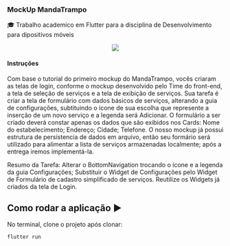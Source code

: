 ### MockUp MandaTrampo

:mortar_board: Trabalho academico em Flutter para a disciplina de Desenvolvimento para dipositivos móveis

<p align="center">
   <img src="http://img.shields.io/static/v1?label=STATUS&message=EM%20DESENVOLVIMENTO&color=RED&style=for-the-badge"/>
</p>

#### Instruções

Com base o tutorial do primeiro mockup do MandaTrampo, vocês criaram as telas de login, conforme o mockup desenvolvido pelo Time do front-end, a tela de seleção de serviços e a tela de exibição de serviços.
Sua tarefa é criar a tela de formulário com dados básicos de serviços, alterando a guia de configurações, subtituindo o ícone de sua escolha que represente a inserção de um novo serviço e a legenda será Adicionar.
O formulário a ser criado deverá constar apenas os dados que são exibidos nos Cards:
Nome do estabelecimento;
Endereço;
Cidade;
Telefone.
O nosso mockup já possui estrutura de persistencia de dados em arquivo, então seu formário será utilizado para alimentar a lista de serviços armazenadas localmente; após a entrega iremos implementá-la.

Resumo da Tarefa:
Alterar o BottomNavigation trocando o ícone e a legenda da guia Configurações;
Substituir o Widget de Configurações pelo Widget de Formulário de cadastro simplificado de serviços.
Reutilize os Widgets já criados da tela de Login.

## Como rodar a aplicação :arrow_forward:

No terminal, clone o projeto após clonar:

```
flutter run
```
